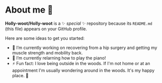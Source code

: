 # About me 👋

**Holly-woot/Holly-woot** is a ✨ _special_ ✨ repository because its `README.md` (this file) appears on your GitHub profile.

Here are some ideas to get you started:

- 🔭 I’m currently working on recovering from a hip surgery and getting my muscle strength and mobility back.
- 🌱 I’m currently relarning how to play the piano!
- ⚡ Fun fact: I love being outside in the woods. If I'm not home or at an appointment I'm usually wondering around in the woods. It's my happy place. 🙂
